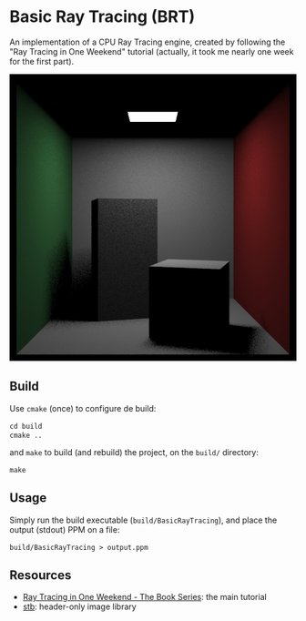 # Basic Ray Tracing (BRT)

An implementation of a CPU Ray Tracing engine, created by following the "Ray Tracing in One Weekend" tutorial (actually, it took me nearly one week for the first part).

![Sample render](images/cornell-box-better-light-sampling.png)

## Build

Use `cmake` (once) to configure de build:


```
cd build
cmake ..
```

and `make` to build (and rebuild) the project, on the `build/` directory:

```
make
```

## Usage

Simply run the build executable (`build/BasicRayTracing`), and place the output (stdout) PPM on a file:

```
build/BasicRayTracing > output.ppm
```

## Resources

- [Ray Tracing in One Weekend - The Book Series](https://raytracing.github.io/): the main tutorial
- [stb](https://github.com/nothings/stb): header-only image library
